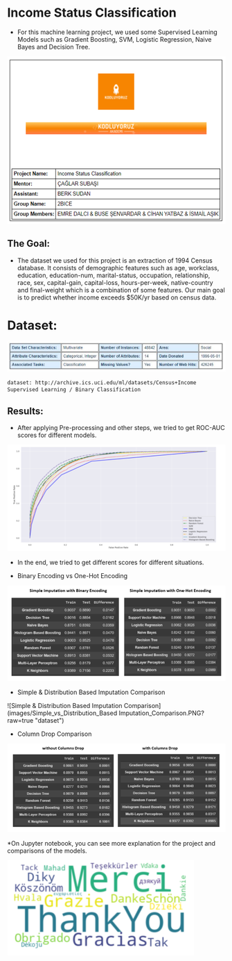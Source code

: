 # Income Status Classification

* For this machine learning project, we used some Supervised Learning Models such as Gradient Boosting, SVM, Logistic Regression, Naive Bayes and Decision Tree.


![About Us](images/about.PNG?raw=true "About Us")






##  **The Goal:**
* The dataset we used for this project is an extraction of 1994 Census database. It consists of demographic features such as age, workclass, education, education-num, marital-status, occupation, relationship, race, sex, capital-gain, capital-loss, hours-per-week, native-country and final-weight which is a combination of some features. Our main goal is to predict whether income exceeds $50K/yr based on census data.

	


# **Dataset:**


![Dataset](images/dataset.PNG?raw=true "Dataset")



	dataset: http://archive.ics.uci.edu/ml/datasets/Census+Income 
	Supervised Learning / Binary Classification				
	


## **Results:**

* After applying Pre-processing and other steps, we tried to get ROC-AUC scores for different models.


![Roc-Auc Compression for Different Models](images/roc-auc_comparison.PNG?raw=true "dataset")



* In the end, we tried to get different scores for different situations.

* Binary Encoding vs One-Hot Encoding

![Binary Encoding vs One-Hot Encoding](images/Binary_Encoding_vs_One-Hot_Encoding.PNG?raw=true "dataset")


* Simple & Distribution Based Imputation Comparison

![Simple & Distribution Based Imputation Comparison](images/Simple_vs_Distribution_Based Imputation_Comparison.PNG?raw=true "dataset")



* Column Drop Comparison

![Column Drop Comparison](images/Column_Drop_Comparison.PNG?raw=true "dataset")





*On Jupyter notebook, you can see more explanation for the project and comparisons of the models.


![Thank You](images/thanks.PNG?raw=true "dataset")

	
	
	
	

